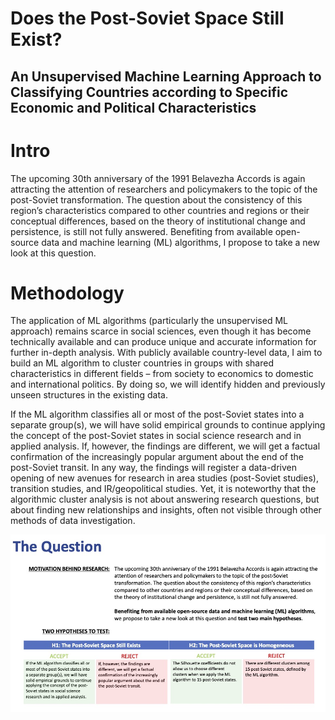 # Does the Post-Soviet Space Still Exist? 
## An Unsupervised Machine Learning Approach to Classifying Countries according to Specific Economic and Political Characteristics

# Intro 
The upcoming 30th anniversary of the 1991 Belavezha Accords is again attracting the attention of researchers and policymakers to the topic of the post-Soviet transformation. The question about the consistency of this region’s characteristics compared to other countries and regions or their conceptual differences, based on the theory of institutional change and persistence, is still not fully answered. Benefiting from available open-source data and machine learning (ML) algorithms, I propose to take a new look at this question.

# Methodology
The application of ML algorithms (particularly the unsupervised ML approach) remains scarce in social sciences, even though it has become technically available and can produce unique and accurate information for further in-depth analysis. With publicly available country-level data, I aim to build an ML algorithm to cluster countries in groups with shared characteristics in different fields – from society to economics to domestic and international politics. By doing so, we will identify hidden and previously unseen structures in the existing data.

If the ML algorithm classifies all or most of the post-Soviet states into a separate group(s), we will have solid empirical grounds to continue applying the concept of the post-Soviet states in social science research and in applied analysis. If, however, the findings are different, we will get a factual confirmation of the increasingly popular argument about the end of the post-Soviet transit. In any way, the findings will register a data-driven opening of new avenues for research in area studies (post-Soviet studies), transition studies, and IR/geopolitical studies. Yet, it is noteworthy that the algorithmic cluster analysis is not about answering research questions, but about finding new relationships and insights, often not visible through other methods of data investigation.

![methodology](presentation/1.jpg)

